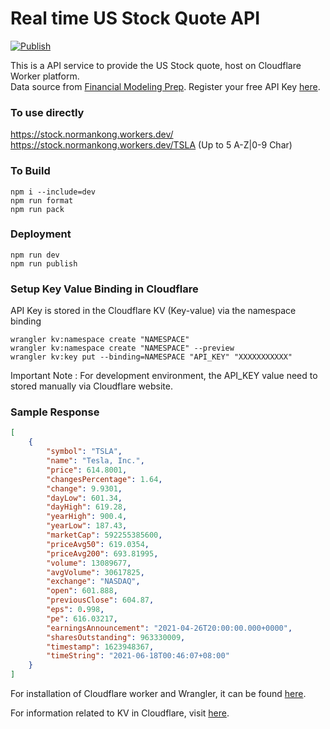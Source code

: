 # Real time US Stock Quote API
[![Publish](https://github.com/normankong/stock-api/actions/workflows/main.yml/badge.svg)](https://github.com/normankong/stock-api/actions/workflows/main.yml)

This is a API service to provide the US Stock quote, host on Cloudflare Worker platform.  
Data source from [Financial Modeling Prep](https://financialmodelingprep.com/). Register your free API Key [here](https://financialmodelingprep.com/register).

### To use directly
https://stock.normankong.workers.dev/  
https://stock.normankong.workers.dev/TSLA  (Up to 5 A-Z|0-9 Char)

### To Build 
```
npm i --include=dev
npm run format
npm run pack
```

### Deployment
```
npm run dev
npm run publish
```

### Setup Key Value Binding in Cloudflare
API Key is stored in the Cloudflare KV (Key-value) via the namespace binding
```
wrangler kv:namespace create "NAMESPACE"
wrangler kv:namespace create "NAMESPACE" --preview
wrangler kv:key put --binding=NAMESPACE "API_KEY" "XXXXXXXXXXX"
```
Important Note : For development environment, the API_KEY value need to stored manually via Cloudflare website.

### Sample Response
```json
[
    {
        "symbol": "TSLA",
        "name": "Tesla, Inc.",
        "price": 614.8001,
        "changesPercentage": 1.64,
        "change": 9.9301,
        "dayLow": 601.34,
        "dayHigh": 619.28,
        "yearHigh": 900.4,
        "yearLow": 187.43,
        "marketCap": 592255385600,
        "priceAvg50": 619.0354,
        "priceAvg200": 693.81995,
        "volume": 13089677,
        "avgVolume": 30617825,
        "exchange": "NASDAQ",
        "open": 601.888,
        "previousClose": 604.87,
        "eps": 0.998,
        "pe": 616.03217,
        "earningsAnnouncement": "2021-04-26T20:00:00.000+0000",
        "sharesOutstanding": 963330009,
        "timestamp": 1623948367,
        "timeString": "2021-06-18T00:46:07+08:00"
    }
]
```

For installation of Cloudflare worker and Wrangler, it can be found [here](https://developers.cloudflare.com/workers/tooling/wrangler).

For information related to KV in Cloudflare, visit [here](https://developers.cloudflare.com/workers/runtime-apis/kv).